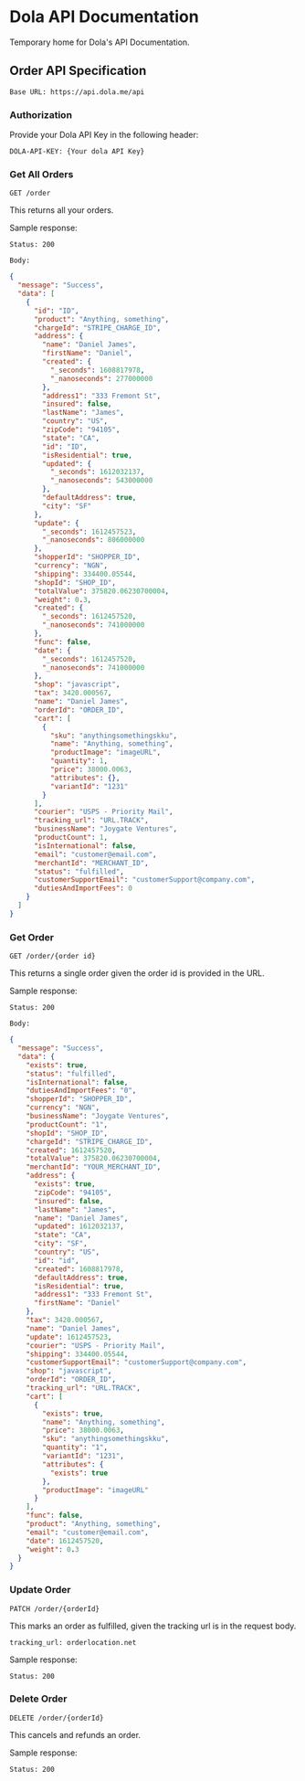 # Dola API Documentation
Temporary home for Dola's API Documentation.

## Order API Specification
`Base URL: https://api.dola.me/api`
### Authorization

Provide your Dola API Key in the following header:

`DOLA-API-KEY: {Your dola API Key}`

### Get All Orders

`GET /order`

This returns all your orders.

Sample response:

`Status: 200`

`Body:`

```json
{
  "message": "Success",
  "data": [
    {
      "id": "ID",
      "product": "Anything, something",
      "chargeId": "STRIPE_CHARGE_ID",
      "address": {
        "name": "Daniel James",
        "firstName": "Daniel",
        "created": {
          "_seconds": 1608817978,
          "_nanoseconds": 277000000
        },
        "address1": "333 Fremont St",
        "insured": false,
        "lastName": "James",
        "country": "US",
        "zipCode": "94105",
        "state": "CA",
        "id": "ID",
        "isResidential": true,
        "updated": {
          "_seconds": 1612032137,
          "_nanoseconds": 543000000
        },
        "defaultAddress": true,
        "city": "SF"
      },
      "update": {
        "_seconds": 1612457523,
        "_nanoseconds": 806000000
      },
      "shopperId": "SHOPPER_ID",
      "currency": "NGN",
      "shipping": 334400.05544,
      "shopId": "SHOP_ID",
      "totalValue": 375820.06230700004,
      "weight": 0.3,
      "created": {
        "_seconds": 1612457520,
        "_nanoseconds": 741000000
      },
      "func": false,
      "date": {
        "_seconds": 1612457520,
        "_nanoseconds": 741000000
      },
      "shop": "javascript",
      "tax": 3420.000567,
      "name": "Daniel James",
      "orderId": "ORDER_ID",
      "cart": [
        {
          "sku": "anythingsomethingskku",
          "name": "Anything, something",
          "productImage": "imageURL",
          "quantity": 1,
          "price": 38000.0063,
          "attributes": {},
          "variantId": "1231"
        }
      ],
      "courier": "USPS - Priority Mail",
      "tracking_url": "URL.TRACK",
      "businessName": "Joygate Ventures",
      "productCount": 1,
      "isInternational": false,
      "email": "customer@email.com",
      "merchantId": "MERCHANT_ID",
      "status": "fulfilled",
      "customerSupportEmail": "customerSupport@company.com",
      "dutiesAndImportFees": 0
    }
  ]
}
```

### Get Order

`GET /order/{order id}`

This returns a single order given the order id is provided in the URL.

Sample response:

`Status: 200`

`Body:`

```json
{
  "message": "Success",
  "data": {
    "exists": true,
    "status": "fulfilled",
    "isInternational": false,
    "dutiesAndImportFees": "0",
    "shopperId": "SHOPPER_ID",
    "currency": "NGN",
    "businessName": "Joygate Ventures",
    "productCount": "1",
    "shopId": "SHOP_ID",
    "chargeId": "STRIPE_CHARGE_ID",
    "created": 1612457520,
    "totalValue": 375820.06230700004,
    "merchantId": "YOUR_MERCHANT_ID",
    "address": {
      "exists": true,
      "zipCode": "94105",
      "insured": false,
      "lastName": "James",
      "name": "Daniel James",
      "updated": 1612032137,
      "state": "CA",
      "city": "SF",
      "country": "US",
      "id": "id",
      "created": 1608817978,
      "defaultAddress": true,
      "isResidential": true,
      "address1": "333 Fremont St",
      "firstName": "Daniel"
    },
    "tax": 3420.000567,
    "name": "Daniel James",
    "update": 1612457523,
    "courier": "USPS - Priority Mail",
    "shipping": 334400.05544,
    "customerSupportEmail": "customerSupport@company.com",
    "shop": "javascript",
    "orderId": "ORDER_ID",
    "tracking_url": "URL.TRACK",
    "cart": [
      {
        "exists": true,
        "name": "Anything, something",
        "price": 38000.0063,
        "sku": "anythingsomethingskku",
        "quantity": "1",
        "variantId": "1231",
        "attributes": {
          "exists": true
        },
        "productImage": "imageURL"
      }
    ],
    "func": false,
    "product": "Anything, something",
    "email": "customer@email.com",
    "date": 1612457520,
    "weight": 0.3
  }
}
```

### Update Order

`PATCH /order/{orderId}`

This marks an order as fulfilled, given the tracking url is in the request body.

`tracking_url: orderlocation.net`

Sample response:

`Status: 200`

### Delete Order

`DELETE /order/{orderId}`

This cancels and refunds an order.

Sample response:

`Status: 200`
